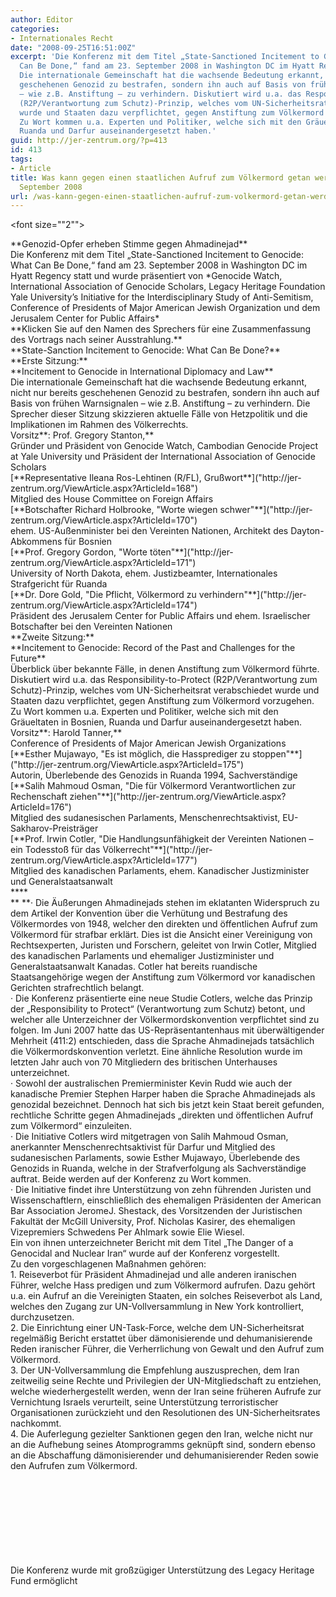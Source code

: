 ```yaml
---
author: Editor
categories:
- Internationales Recht
date: "2008-09-25T16:51:00Z"
excerpt: 'Die Konferenz mit dem Titel „State-Sanctioned Incitement to Genocide: What
  Can Be Done,“ fand am 23. September 2008 in Washington DC im Hyatt Regency statt.
  Die internationale Gemeinschaft hat die wachsende Bedeutung erkannt, nicht nur bereits
  geschehenen Genozid zu bestrafen, sondern ihn auch auf Basis von frühen Warnsignalen
  – wie z.B. Anstiftung – zu verhindern. Diskutiert wird u.a. das Responsibility-to-Protect
  (R2P/Verantwortung zum Schutz)-Prinzip, welches vom UN-Sicherheitsrat verabschiedet
  wurde und Staaten dazu verpflichtet, gegen Anstiftung zum Völkermord vorzugehen.
  Zu Wort kommen u.a. Experten und Politiker, welche sich mit den Gräueltaten in Bosnien,
  Ruanda und Darfur auseinandergesetzt haben.'
guid: http://jer-zentrum.org/?p=413
id: 413
tags:
- Article
title: Was kann gegen einen staatlichen Aufruf zum Völkermord getan werden? JCPA-Konferenz
  September 2008
url: /was-kann-gegen-einen-staatlichen-aufruf-zum-volkermord-getan-werden-jcpa-konferenz-september-2008/
---
```


<font size=""2""></font>

<div align=""left""><font size=""3""><div align=""center"">**Genozid-Opfer erheben Stimme gegen Ahmadinejad**</div><div align=""center""><font size=""5""></font></div><div> </div><div align=""center""><font size=""5""><div><font size=""3""></font></div><div align=""left""><font size=""3""><font size=""5""></font><font size=""2"">Die Konferenz mit dem Titel „State-Sanctioned Incitement to Genocide: What Can Be Done,“ fand am 23. September 2008 in Washington DC im Hyatt Regency statt und wurde präsentiert von </font></font><font size=""2"">*Genocide Watch, International Association of Genocide Scholars, Legacy Heritage Foundation Yale University’s Initiative for the Interdisciplinary Study of Anti-Semitism, Conference of Presidents of Major American Jewish Organization und dem Jerusalem Center for Public Affairs* </font></div><div><div align=""left""><font size=""2""></font> </div><div align=""left""><font size=""2"">**Klicken Sie auf den Namen des Sprechers für eine Zusammenfassung des Vortrags nach seiner Ausstrahlung.**</font></div><div align=""center""> </div><div align=""center""><font size=""5"">**State-Sanction Incitement to Genocide: What Can Be Done?**</font></div></div><div></div></font><font size=""3""> </font></div><div align=""left""><font size=""3"">**Erste Sitzung:**</font><font size=""3""> </font></div><div align=""left""><font size=""3"">**Incitement to Genocide in International Diplomacy and Law**</font></div><div align=""left""><font size=""3""> </font></div><div align=""left""><font size=""3"">Die internationale Gemeinschaft hat die wachsende Bedeutung erkannt, nicht nur bereits geschehenen Genozid zu bestrafen, sondern ihn auch auf Basis von frühen Warnsignalen – wie z.B. Anstiftung – zu verhindern. Die Sprecher dieser Sitzung skizzieren aktuelle Fälle von Hetzpolitik und die Implikationen im Rahmen des Völkerrechts.</font></div><div align=""left""><font size=""3""> </font></div><div align=""left""><font size=""3"">Vorsitz**: Prof. Gregory Stanton,** </font></div><div align=""left""><font size=""3"">Gründer und Präsident von Genocide Watch, Cambodian Genocide Project at Yale University und Präsident der International Association of Genocide Scholars</font></div><div> </div><div align=""left""></div><div align=""left""><font size=""3""></font></div><div align=""left""><font size=""3""></font></div><div align=""left""><font size=""3"">[**Representative Ileana Ros-Lehtinen (R/FL), Grußwort**]("http://jer-zentrum.org/ViewArticle.aspx?ArticleId=168") </font></div><div align=""left""><font size=""3"">Mitglied des House Committee on Foreign Affairs</font></div><div align=""left""><font size=""3""> </font></div><div align=""left""><font size=""3"">[**Botschafter Richard Holbrooke, "Worte wiegen schwer"**]("http://jer-zentrum.org/ViewArticle.aspx?ArticleId=170")</font></div><div align=""left""><font size=""3"">ehem. US-Außenminister bei den Vereinten Nationen, Architekt des Dayton-Abkommens für Bosnien</font></div><div align=""left""><font size=""3""> </font></div><div align=""left""><font size=""3"">[**Prof. Gregory Gordon, "Worte töten"**]("http://jer-zentrum.org/ViewArticle.aspx?ArticleId=171")</font></div><div align=""left""><font size=""3"">University of North Dakota, ehem. Justizbeamter, Internationales Strafgericht für Ruanda</font></div><div align=""left""><font size=""3""> </font></div><div align=""left""><font size=""3"">[**Dr. Dore Gold, "Die Pflicht, Völkermord zu verhindern"**]("http://jer-zentrum.org/ViewArticle.aspx?ArticleId=174")</font></div><div align=""left""><font size=""3"">Präsident des Jerusalem Center for Public Affairs und ehem. Israelischer Botschafter bei den Vereinten Nationen</font></div><div align=""left""><font size=""3""> </font></div><div align=""left""><font size=""3""> </font></div><div align=""left""><font size=""3"">**Zweite Sitzung:**</font></div><div align=""left""><font size=""3"">**Incitement to Genocide: Record of the Past and Challenges for the Future**</font></div><div> </div><div align=""left""></div><div align=""left""><font size=""3""></font></div><div align=""left""><font size=""3"">Überblick über bekannte Fälle, in denen Anstiftung zum Völkermord führte. Diskutiert wird u.a. das Responsibility-to-Protect (R2P/Verantwortung zum Schutz)-Prinzip, welches vom UN-Sicherheitsrat verabschiedet wurde und Staaten dazu verpflichtet, gegen Anstiftung zum Völkermord vorzugehen. Zu Wort kommen u.a. Experten und Politiker, welche sich mit den Gräueltaten in Bosnien, Ruanda und Darfur auseinandergesetzt haben.</font></div><div align=""left""><font size=""3""> </font></div><div align=""left""><font size=""3"">Vorsitz**: Harold Tanner,**</font></div><div align=""left""><font size=""3"">Conference of Presidents of Major American Jewish Organizations</font></div><div align=""left""><font size=""3""></font></div><div> </div><div align=""left""><font size=""3"">[**Esther Mujawayo, "Es ist möglich, die Hassprediger zu stoppen"**]("http://jer-zentrum.org/ViewArticle.aspx?ArticleId=175")</font></div><div align=""left""><font size=""3"">Autorin, Überlebende des Genozids in Ruanda 1994, Sachverständige</font></div><div align=""left""><font size=""3""> </font></div><div align=""left""><font size=""3"">[**Salih Mahmoud Osman, "Die für Völkermord Verantwortlichen zur Rechenschaft ziehen"**]("http://jer-zentrum.org/ViewArticle.aspx?ArticleId=176")</font></div><div align=""left""><font size=""3"">Mitglied des sudanesischen Parlaments, Menschenrechtsaktivist, EU-Sakharov-Preisträger</font></div><div align=""left""><font size=""3""> </font></div><div align=""left""><font size=""3"">[**Prof. Irwin Cotler, "Die Handlungsunfähigkeit der Vereinten Nationen – ein Todesstoß für das Völkerrecht"**]("http://jer-zentrum.org/ViewArticle.aspx?ArticleId=177")</font></div><div align=""left""><font size=""3"">Mitglied des kanadischen Parlaments, ehem. Kanadischer Justizminister und Generalstaatsanwalt</font></div></font><div> </div><div>**<font size=""2""></font>**</div><div>**<font size=""3""> </font>**<font size=""3""><span>·<span> </span></span>Die Äußerungen Ahmadinejads stehen im eklatanten Widerspruch zu dem Artikel der Konvention über die Verhütung und Bestrafung des Völkermordes von 1948, welcher den direkten und öffentlichen Aufruf zum Völkermord für strafbar erklärt. Dies ist die Ansicht einer Vereinigung von Rechtsexperten, Juristen und Forschern, geleitet von Irwin Cotler, Mitglied des kanadischen Parlaments und ehemaliger Justizminister und Generalstaatsanwalt Kanadas. Cotler hat bereits ruandische Staatsangehörige wegen der Anstiftung zum Völkermord vor kanadischen Gerichten strafrechtlich belangt.</font></div><div><font size=""3""> </font></div><div><font size=""3""><span>·<span> </span></span>Die Konferenz präsentierte eine neue Studie Cotlers, welche das Prinzip der „Responsibility to Protect“ (Verantwortung zum Schutz) betont, und welcher alle Unterzeichner der Völkermordskonvention verpflichtet sind zu folgen. Im Juni 2007 hatte das US-Repräsentantenhaus mit überwältigender Mehrheit (411:2) entschieden, dass die Sprache Ahmadinejads tatsächlich die Völkermordskonvention verletzt. Eine ähnliche Resolution wurde im letzten Jahr auch von 70 Mitgliedern des britischen Unterhauses unterzeichnet.</font></div><div><font size=""3""> </font></div><div><font size=""3""><span>·<span> </span></span>Sowohl der australischen Premierminister Kevin Rudd wie auch der kanadische Premier Stephen Harper haben die Sprache Ahmadinejads als genozidal bezeichnet. Dennoch hat sich bis jetzt kein Staat bereit gefunden, rechtliche Schritte gegen Ahmadinejads „direkten und öffentlichen Aufruf zum Völkermord“ einzuleiten.</font></div><div><font size=""3""> </font></div><div><font size=""3""><span>·<span> </span></span>Die Initiative Cotlers wird mitgetragen von Salih Mahmoud Osman, anerkannter Menschenrechtsaktivist für Darfur und Mitglied des sudanesischen Parlaments, sowie Esther Mujawayo, Überlebende des Genozids in Ruanda, welche in der Strafverfolgung als Sachverständige auftrat. Beide werden auf der Konferenz zu Wort kommen.</font></div><div><font size=""3""> </font></div><div><span><font size=""3"">·<span> </span></font></span><font size=""3"">Die Initiative findet ihre Unterstützung von zehn führenden Juristen und Wissenschaftlern, einschließlich des ehemaligen Präsidenten der American Bar Association JeromeJ. Shestack, des Vorsitzenden der Juristischen Fakultät der McGill University, Prof. Nicholas Kasirer, des ehemaligen Vizepremiers Schwedens Per Ahlmark sowie Elie Wiesel. </font><div><font size=""3""> </font></div><div><font size=""3"">Ein von ihnen unterzeichneter Bericht mit dem Titel „The Danger of a Genocidal and Nuclear Iran“ wurde auf der Konferenz vorgestellt.</font></div><div><font size=""3""> </font></div><div><font size=""3""> </font><font size=""3"">Zu den vorgeschlagenen Maßnahmen gehören:</font></div><div><font size=""3""> </font></div><div><font size=""3""><span>1.<span> </span></span>Reiseverbot für Präsident Ahmadinejad und alle anderen iranischen Führer, welche Hass predigen und zum Völkermord aufrufen. Dazu gehört u.a. ein Aufruf an die Vereinigten Staaten, ein solches Reiseverbot als Land, welches den Zugang zur UN-Vollversammlung in New York kontrolliert, durchzusetzen.</font></div><div><font size=""3""> </font></div><div><font size=""3""><span>2.<span> </span></span>Die Einrichtung einer UN-Task-Force, welche dem UN-Sicherheitsrat regelmäßig Bericht erstattet über dämonisierende und dehumanisierende Reden iranischer Führer, die Verherrlichung von Gewalt und den Aufruf zum Völkermord.</font></div><div><font size=""3""> </font></div><div><font size=""3""><span>3.<span> </span></span>Der UN-Vollversammlung die Empfehlung auszusprechen, dem Iran zeitweilig seine Rechte und Privilegien der UN-Mitgliedschaft zu entziehen, welche wiederhergestellt werden, wenn der Iran seine früheren Aufrufe zur Vernichtung Israels verurteilt, seine Unterstützung terroristischer Organisationen zurückzieht und den Resolutionen des UN-Sicherheitsrates nachkommt.</font></div><div><font size=""3""> </font></div><div><font size=""3""><span>4.<span> </span></span>Die Auferlegung gezielter Sanktionen gegen den Iran, welche nicht nur an die Aufhebung seines Atomprogramms geknüpft sind, sondern ebenso an die Abschaffung dämonisierender und dehumanisierender Reden sowie den Aufrufen zum Völkermord.</font></div><div><font size=""3""> </font><font size=""3""> </font></div></div><iframe frameborder=""0"" height=""354"" height:="" marginheight=""0"" marginwidth=""0"" name=""M-L-Player"" scrolling=""no"" src=""http://www.media-line.co.il/media-line-player/jcpa/player.aspx?u=/Washington_Conference/Washington-Dc-Conference.wmv"" style=""WIDTH:" width=""394""></iframe>

<div><font size=""3""> </font></div><div align=""center"">Die Konferenz wurde mit großzügiger Unterstützung des Legacy Heritage Fund ermöglicht</div></div><div></div>